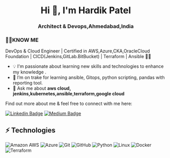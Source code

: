 

<h1 align="center">Hi 👋, I'm Hardik Patel</h1>
<h3 align="center">Architect & Devops,Ahmedabad,India</h3>
    
    
 ### 🕵️‍♀️KNOW ME 
      
   DevOps & Cloud Engineer | Certified in AWS,Azure,CKA,OracleCloud Foundation | CICD(Jenkins,GitLab.BitBucket) | Terraform | Ansible 👩‍💻

- 💡 I'm passionate about learning new skills and technologies to enhance my knowledge .  
- 🌱 I’m on trake for learning ansible, Gitops, python scripting, pandas with reporting tool.
- 💬 Ask me about **aws cloud, jenkins,kubernetes,ansible,terraform,google cloud**



Find out more about me & feel free to connect with me here:

[![Linkedin Badge](https://img.shields.io/badge/-Hardik%20Patel-blue?style=flat-square&logo=Linkedin&logoColor=white&link=https://www.linkedin.com/in/patelsaheb/)](https://www.linkedin.com/in/patelsaheb/)
[![Medium Badge](https://img.shields.io/badge/Hardik%20Patel-12100E?style=flat-square&logo=medium&logoColor=white&link=https://medium.com/@patelsaheb)](https://medium.com/@patelsaheb)

## ⚡ Technologies

<!-- Check out the Badges folder for more badges -->

![Amazon AWS](https://img.shields.io/badge/Amazon%20AWS-232F3E?style=flat-square&logo=amazon-aws)
![Azure](https://img.shields.io/badge/Microsoft%20Azure-232F3E?style=flat-square&logo=azure)
![Git](https://img.shields.io/badge/-Git-black?style=flat-square&logo=git)
![GitHub](https://img.shields.io/badge/-GitHub-181717?style=flat-square&logo=github)
![Python](https://img.shields.io/badge/-Python-black?style=flat-square&logo=Python)
![Linux](https://img.shields.io/badge/Linux-FCC624?style=flat-square&logo=linux&logoColor=black)
![Docker](https://img.shields.io/badge/docker-%230db7ed.svg?style=for-the-badge&logo=docker&logoColor=white)
![Terraform](https://img.shields.io/badge/terraform-%235835CC.svg?style=for-the-badge&logo=terraform&logoColor=white)



 
 






